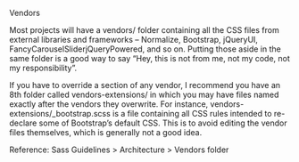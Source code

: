 Vendors

Most projects will have a vendors/ folder containing all the CSS files from external libraries and frameworks – Normalize, Bootstrap, jQueryUI, FancyCarouselSliderjQueryPowered, and so on. Putting those aside in the same folder is a good way to say “Hey, this is not from me, not my code, not my responsibility”.

If you have to override a section of any vendor, I recommend you have an 8th folder called vendors-extensions/ in which you may have files named exactly after the vendors they overwrite. For instance, vendors-extensions/_bootstrap.scss is a file containing all CSS rules intended to re-declare some of Bootstrap’s default CSS. This is to avoid editing the vendor files themselves, which is generally not a good idea.

Reference: Sass Guidelines > Architecture > Vendors folder

